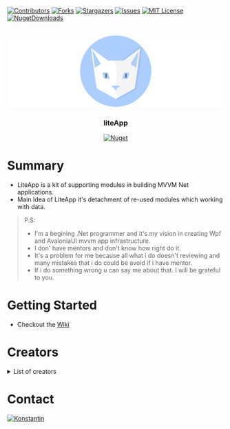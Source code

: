 

<div id="top"></div>

<!-- PROJECT SHIELDS -->
[![Contributors][contributors-shield]][contributors-url]
[![Forks][forks-shield]][forks-url]
[![Stargazers][stars-shield]][stars-url]
[![Issues][issues-shield]][issues-url]
[![MIT License][license-shield]][license-url]
[![NugetDownloads][NugetDowload-shield]][Nuget-url]


<!-- PROJECT LOGO -->
<br />
<div align="center">
  <a>
    <img src="https://raw.githubusercontent.com/Htomsik/Htomsik/main/Assets/ProileReadme/icon_cat.png" alt="Logo">
  </a>

<h3 align="center">liteApp</h3>

  <p align="center">

[![Nuget][Nuget-shield]][Nuget-url]

  </p>
</div>

# Summary

* LiteApp is a kit of supporting modules in building MVVM Net applications.
* Main Idea of LiteApp it's detachment of re-used modules which working with data.

> P.S:
> * I'm a begining .Net programmer and it's my vision in creating Wpf and AvaloniaUI mvvm app infrastructure.
> * I don' have mentors and don't know how right do it.
> * It's a problem for me because all what i do doesn't reviewing and many mistakes that i do could be avoid if i have mentor.
> * If i do something wrong u can say me about that. I will be grateful to you.

# Getting Started
* Checkout the [Wiki](https://github.com/Htomsik/LiteApp/wiki)

# Creators
<details>
  <summary>List of creators</summary>
<h1 align="center">Kifirka</h1>
<img src="https://raw.githubusercontent.com/Htomsik/Htomsik/main/Assets/ProileReadme/Chifirka.png">
</details>

# Contact
[![Konstantin](https://img.shields.io/badge/Konstantin-090909?style=for-the-badge&logo=vk&logoColor=red)](https://vk.com/jessnjake)

<!-- MARKDOWN LINKS & IMAGES -->
[contributors-shield]: https://img.shields.io/github/contributors/Htomsik/LiteApp.svg?style=for-the-badge
[contributors-url]: https://github.com/Htomsik/LiteApp/graphs/contributors

[forks-shield]: https://img.shields.io/github/forks/Htomsik/LiteApp.svg?style=for-the-badge
[forks-url]: https://github.com/Htomsik/LiteApp/network/members

[stars-shield]: https://img.shields.io/github/stars/Htomsik/LiteApp.svg?style=for-the-badge
[stars-url]: https://github.com/Htomsik/LiteApp/stargazers

[issues-shield]: https://img.shields.io/github/issues/Htomsik/LiteApp.svg?style=for-the-badge
[issues-url]: https://github.com/othneildrew/Htomsik/LiteApp

[license-shield]: https://img.shields.io/github/license/Htomsik/LiteApp.svg?style=for-the-badge
[license-url]: https://github.com/Htomsik/LiteApp/blob/master/LICENSE.txt

[Nuget-shield]:https://img.shields.io/nuget/v/LiteApp.svg?style=for-the-badge
[Nuget-url]:https://www.nuget.org/packages/LiteApp/

[NugetDowload-shield]:https://img.shields.io/nuget/dt/LiteApp.svg?style=for-the-badge
